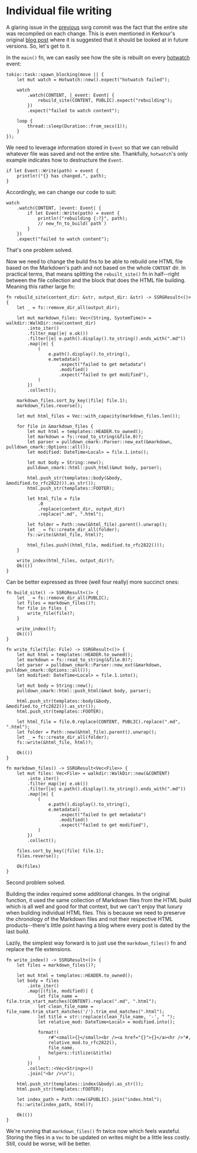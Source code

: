 # Individual file writing

A glaring issue in the [previous](https://github.com/t56k/ssrg/commit/b31bc2837e1f4c0ee61ceb7433730af1242d2799) ssrg commit was the fact that the entire site was recompiled on each change. This is even mentioned in Kerkour's original [blog post](https://kerkour.com/rust-static-site-generator) where it is suggested that it should be looked at in future versions. So, let's get to it.

In the `main()` fn, we can easily see how the site is rebuilt on every [hotwatch](https://github.com/francesca64/hotwatch) event:

```
tokio::task::spawn_blocking(move || {
    let mut watch = Hotwatch::new().expect("hotwatch failed");

    watch
        .watch(CONTENT, |_event: Event| {
            rebuild_site(CONTENT, PUBLIC).expect("rebuilding");
        })
        .expect("failed to watch content");

    loop {
        thread::sleep(Duration::from_secs(1));
    }
});
```

We need to leverage information stored in `Event` so that we can rebuild whatever file was saved and not the entire site. Thankfully, `hotwatch`'s only example indicates how to destructure the `Event`.

```
if let Event::Write(path) = event {
    println!("{} has changed.", path);
}
```

Accordingly, we can change our code to suit:

```
watch
    .watch(CONTENT, |event: Event| {
        if let Event::Write(path) = event {
            println!("rebuilding {:?}", path);
            // new_fn_to_build(`path`)
        }
    })
    .expect("failed to watch content");
```

That's one problem solved.

Now we need to change the build fns to be able to rebuild one HTML file based on the Markdown's path and not based on the whole `CONTENT` dir. In practical terms, that means splitting the `rebuilt_site()` fn in half--right between the file collection and the block that does the HTML file building. Meaning this rather large fn:

```
fn rebuild_site(content_dir: &str, output_dir: &str) -> SSRGResult<()> {
    let _ = fs::remove_dir_all(output_dir);

    let mut markdown_files: Vec<(String, SystemTime)> = walkdir::WalkDir::new(content_dir)
        .into_iter()
        .filter_map(|e| e.ok())
        .filter(|e| e.path().display().to_string().ends_with(".md"))
        .map(|e| {
            (
                e.path().display().to_string(),
                e.metadata()
                    .expect("failed to get metadata")
                    .modified()
                    .expect("failed to get modified"),
            )
        })
        .collect();

    markdown_files.sort_by_key(|file| file.1);
    markdown_files.reverse();

    let mut html_files = Vec::with_capacity(markdown_files.len());

    for file in &markdown_files {
        let mut html = templates::HEADER.to_owned();
        let markdown = fs::read_to_string(&file.0)?;
        let parser = pulldown_cmark::Parser::new_ext(&markdown, pulldown_cmark::Options::all());
        let modified: DateTime<Local> = file.1.into();

        let mut body = String::new();
        pulldown_cmark::html::push_html(&mut body, parser);

        html.push_str(templates::body(&body, &modified.to_rfc2822()).as_str());
        html.push_str(templates::FOOTER);

        let html_file = file
            .0
            .replace(content_dir, output_dir)
            .replace(".md", ".html");

        let folder = Path::new(&html_file).parent().unwrap();
        let _ = fs::create_dir_all(folder);
        fs::write(&html_file, html)?;

        html_files.push((html_file, modified.to_rfc2822()));
    }

    write_index(html_files, output_dir)?;
    Ok(())
}
```

Can be better expressed as three (well four really) more succinct ones:

```
fn build_site() -> SSRGResult<()> {
    let _ = fs::remove_dir_all(PUBLIC);
    let files = markdown_files()?;
    for file in files {
        write_file(file)?;
    }

    write_index()?;
    Ok(())
}

fn write_file(file: File) -> SSRGResult<()> {
    let mut html = templates::HEADER.to_owned();
    let markdown = fs::read_to_string(&file.0)?;
    let parser = pulldown_cmark::Parser::new_ext(&markdown, pulldown_cmark::Options::all());
    let modified: DateTime<Local> = file.1.into();

    let mut body = String::new();
    pulldown_cmark::html::push_html(&mut body, parser);

    html.push_str(templates::body(&body, &modified.to_rfc2822()).as_str());
    html.push_str(templates::FOOTER);

    let html_file = file.0.replace(CONTENT, PUBLIC).replace(".md", ".html");
    let folder = Path::new(&html_file).parent().unwrap();
    let _ = fs::create_dir_all(folder);
    fs::write(&html_file, html)?;

    Ok(())
}

fn markdown_files() -> SSRGResult<Vec<File>> {
    let mut files: Vec<File> = walkdir::WalkDir::new(&CONTENT)
        .into_iter()
        .filter_map(|e| e.ok())
        .filter(|e| e.path().display().to_string().ends_with(".md"))
        .map(|e| {
            (
                e.path().display().to_string(),
                e.metadata()
                    .expect("failed to get metadata")
                    .modified()
                    .expect("failed to get modified"),
            )
        })
        .collect();

    files.sort_by_key(|file| file.1);
    files.reverse();

    Ok(files)
}
```

Second problem solved.

Building the index required some additional changes. In the original function, it used the same collection of Markdown files from the HTML build which is all well and good for that context, but we can't enjoy that luxury when building individual HTML files. This is because we need to preserve the chronology of the Markdown files and not their respective HTML products--there's little point having a blog where every post is dated by the last build.

Lazily, the simplest way forward is to just use the `markdown_files()` fn and replace the file extensions.

```
fn write_index() -> SSRGResult<()> {
    let files = markdown_files()?;

    let mut html = templates::HEADER.to_owned();
    let body = files
        .into_iter()
        .map(|(file, modified)| {
            let file_name = file.trim_start_matches(CONTENT).replace(".md", ".html");
            let clean_file_name = file_name.trim_start_matches('/').trim_end_matches(".html");
            let title = str::replace(clean_file_name, '-', " ");
            let relative_mod: DateTime<Local> = modified.into();

            format!(
                r#"<small>{}</small><br /><a href="{}">{}</a><hr />"#,
                relative_mod.to_rfc2822(),
                file_name,
                helpers::titlize(&title)
            )
        })
        .collect::<Vec<String>>()
        .join("<br />\n");

    html.push_str(templates::index(&body).as_str());
    html.push_str(templates::FOOTER);

    let index_path = Path::new(&PUBLIC).join("index.html");
    fs::write(index_path, html)?;

    Ok(())
}
```

We're running that `markdown_files()` fn twice now which feels wasteful. Storing the files in a `Vec` to be updated on writes might be a little less costly. Still, could be worse, will be better.
